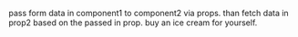 pass form data in component1 to component2 via props. 
than fetch data in prop2 based on the passed in prop. 
buy an ice cream for yourself.